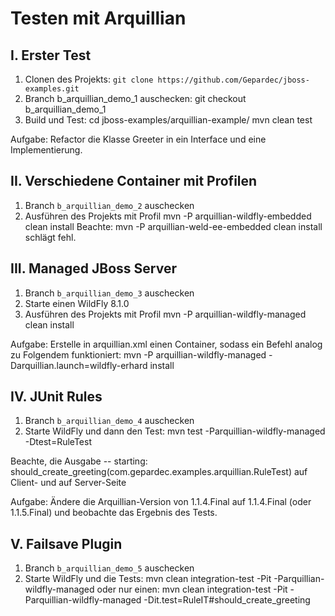 Testen mit Arquillian
=====================

I. Erster Test
--------------
1. Clonen des Projekts: `git clone https://github.com/Gepardec/jboss-examples.git`
2. Branch b_arquillian_demo_1 auschecken: git checkout b_arquillian_demo_1
3. Build und Test:
    cd jboss-examples/arquillian-example/
    mvn clean test

Aufgabe:
    Refactor die Klasse Greeter in ein Interface und eine Implementierung.
    

II. Verschiedene Container mit Profilen
---------------------------------------
1. Branch `b_arquillian_demo_2` auschecken
2. Ausführen des Projekts mit Profil
    mvn -P arquillian-wildfly-embedded clean install
Beachte:
    mvn -P arquillian-weld-ee-embedded clean install
schlägt fehl.


III. Managed JBoss Server
-------------------------
1. Branch `b_arquillian_demo_3` auschecken
2. Starte einen WildFly 8.1.0
3. Ausführen des Projekts mit Profil
    mvn -P arquillian-wildfly-managed clean install

Aufgabe:
    Erstelle in arquillian.xml einen Container, sodass ein Befehl analog zu Folgendem funktioniert:
    mvn -P arquillian-wildfly-managed -Darquillian.launch=wildfly-erhard install


IV. JUnit Rules
---------------
1. Branch `b_arquillian_demo_4` auschecken
2. Starte WildFly und dann den Test:
    mvn test -Parquillian-wildfly-managed -Dtest=RuleTest
    
Beachte, die Ausgabe
-- starting: should_create_greeting(com.gepardec.examples.arquillian.RuleTest)
auf Client- und auf Server-Seite

Aufgabe: Ändere die Arquillian-Version von 1.1.4.Final auf 1.1.4.Final (oder 1.1.5.Final)
   und beobachte das Ergebnis des Tests.
 
 
V. Failsave Plugin
------------------
1. Branch `b_arquillian_demo_5` auschecken
2. Starte WildFly und die Tests:
    mvn clean integration-test -Pit -Parquillian-wildfly-managed
oder nur einen:
    mvn clean integration-test -Pit -Parquillian-wildfly-managed -Dit.test=RuleIT#should_create_greeting
